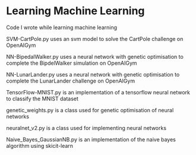 # Learning Machine Learning

Code I wrote while learning machine learning

SVM-CartPole.py uses an svm model to solve the CartPole challenge on OpenAIGym

NN-BipedalWalker.py uses a neural network with genetic optimisation to complete the BipdelWalker simulation on OpenAIGym

NN-LunarLander.py uses a neural network with genetic optimisation to complete the LunarLander challenge on OpenAIGym

TensorFlow-MNIST.py is an implementation of a tensorflow neural network to classify the MNIST dataset

genetic_weights.py is a class used for genetic optimisation of neural networks

neuralnet_v2.py is a class used for implementing neural networks

Naive_Bayes_GaussianNB.py is an implementation of the naive bayes algorithm using skicit-learn
